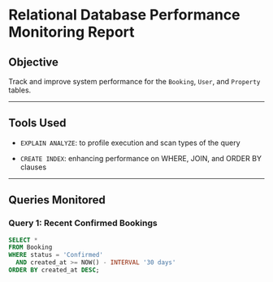 # Relational Database Performance Monitoring Report  

## Objective  

Track and improve system performance for the `Booking`, `User`, and `Property` tables.  

---  

## Tools Used  

- `EXPLAIN ANALYZE`: to profile execution and scan types of the query 

- `CREATE INDEX`: enhancing performance on WHERE, JOIN, and ORDER BY clauses  

---

## Queries Monitored  

### Query 1: Recent Confirmed Bookings  

```sql  
SELECT *  
FROM Booking  
WHERE status = 'Confirmed'  
  AND created_at >= NOW() - INTERVAL '30 days'  
ORDER BY created_at DESC;  
```

